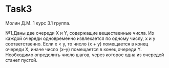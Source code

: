 # Task3
Молин Д.М. 1 курс 3.1 группа.

№1.Даны две очереди X и Y, содержащие вещественные числа. Из каждой очереди одновременно извлекается по одному числу, х и у соответственно. Если х < у, то число (х + у) помещается в конец очереди X, иначе число (х–у) помещается в конец очереди Y. Необходимо определить число шагов, через которое одна из очередей станет пустой.

